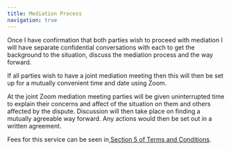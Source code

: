 ```yaml
---
title: Mediation Process
navigation: true
---
```

Once I have confirmation that both parties wish to proceed with mediation I will have separate confidential conversations with each to get the background to the situation, discuss the mediation process and the way forward. 

If all parties wish to have a joint mediation meeting then this will then be set up for a mutually convenient time and date using Zoom.

At the joint Zoom mediation meeting parties will be given uninterrupted time to explain their concerns and affect of the situation on them and others affected by the dispute. Discussion will then take place on finding a mutually agreeable way forward. Any actions would then be set out in a written agreement. 

Fees for this service can be seen in[ Section 5 of Terms and Conditions](https://wallisconsultancy.co.uk/terms).